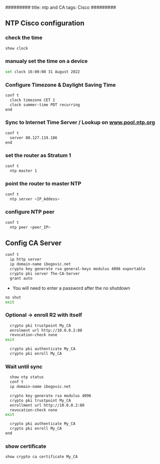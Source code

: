 #########
title: ntp and CA
tags: Cisco
#########

## NTP Cisco configuration

### check the time
```sh
show clock
```
### manualy set the time on a device
```sh
set clock 16:00:00 31 August 2022
```

### Configure Timezone & Daylight Saving Time
```sh
conf t
  clock timezone CET 1
  clock summer-time PDT recurring
end
```
### Sync to Internet Time Server / Lookup on www.pool.ntp.org

```sh
conf t
  server 80.127.119.186
end
```
### set the router as Stratum 1
```sh
conf t
  ntp master 1
```

### point the router to master NTP
```sh
conf t
  ntp server <IP_Addess>
```

### configure NTP peer
```sh
conf t
  ntp peer <peer_IP>
```
## Config CA Server

```sh
conf t
  ip http server
  ip domain-name ibogovic.net
  crypto key generate rsa general-keys modulus 4096 exportable
  crypto pki server The-CA-Server
  grant auto
```

- You will need to enter a password after the no shutdown

```sh
no shut
exit
```

### Optional → enroll R2 with itself

```sh
  crypto pki trustpoint My_CA
  enrolment url http://10.0.0.2:80
  revocation-check none
exit

  crypto pki authenticate My_CA
  crypto pki enroll My_CA
```
### Wait until sync

```sh
  show ntp status
  conf t
  ip domain-name ibogovic.net

  crypto key generate rsa modulus 4096
  crypto pki trustpoint My_CA
  enrollment url http://10.0.0.2:80
  revocation-check none
exit

  crypto pki authenticate My_CA
  crypto pki enroll My_CA
end
```

### show certificate

```sh
show crypto ca certificate My_CA
```
